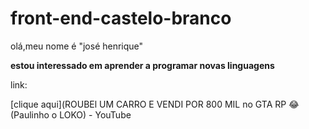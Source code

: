 # front-end-castelo-branco
olá,meu nome é "josé henrique"

**estou interessado em aprender a programar novas linguagens**

link:

[clique aqui](ROUBEl UM CARRO E VENDI POR 800 MIL no GTA RP 😂 (Paulinho o LOKO) - YouTube

